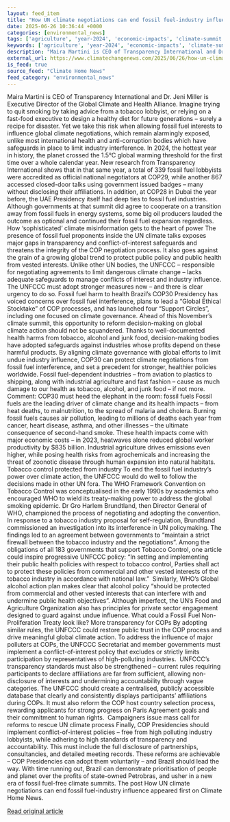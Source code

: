 ```yaml
---
layout: feed_item
title: "How UN climate negotiations can end fossil fuel-industry influence"
date: 2025-06-26 10:36:44 +0000
categories: [environmental_news]
tags: ['agriculture', 'year-2024', 'economic-impacts', 'climate-summit', 'extreme-weather', 'cop29', 'heatwave', 'cop28', 'climate-costs', 'climate-policy']
keywords: ['agriculture', 'year-2024', 'economic-impacts', 'climate-summit', 'extreme-weather', 'climate', 'fossil', 'negotiations']
description: "Maira Martini is CEO of Transparency International and Dr"
external_url: https://www.climatechangenews.com/2025/06/26/how-un-climate-negotiations-can-end-fossil-fuel-industry-influence/
is_feed: true
source_feed: "Climate Home News"
feed_category: "environmental_news"
---
```


Maira Martini is CEO of Transparency International and Dr. Jeni Miller is Executive Director of the Global Climate and Health Alliance. Imagine trying to quit smoking by taking advice from a tobacco lobbyist, or relying on a fast-food executive to design a healthy diet for future generations &#8211; surely a recipe for disaster. Yet we take this risk when allowing fossil fuel interests to influence global climate negotiations, which remain alarmingly exposed, unlike most international health and anti-corruption bodies which have safeguards in place to limit industry interference. In 2024, the hottest year in history, the planet crossed the 1.5°C global warming threshold for the first time over a whole calendar year. New research from Transparency International shows that in that same year, a total of 339 fossil fuel lobbyists were accredited as official national negotiators at COP29, while another 867 accessed closed-door talks using government issued badges &#8211; many without disclosing their affiliations. In addition, at COP28 in Dubai the year before, the UAE Presidency itself had deep ties to fossil fuel industries. Although governments at that summit did agree to cooperate on a transition away from fossil fuels in energy systems, some big oil producers lauded the outcome as optional and continued their fossil fuel expansion regardless. How ‘sophisticated’ climate misinformation gets to the heart of power The presence of fossil fuel proponents inside the UN climate talks exposes major gaps in transparency and conflict-of-interest safeguards and threatens the integrity of the COP negotiation process. It also goes against the grain of a growing global trend to protect public policy and public health from vested interests. Unlike other UN bodies, the UNFCCC &#8211; responsible for negotiating agreements to limit dangerous climate change &#8211; lacks adequate safeguards to manage conflicts of interest and industry influence. The UNFCCC must adopt stronger measures now &#8211; and there is clear urgency to do so. Fossil fuel harm to health Brazil’s COP30 Presidency has voiced concerns over fossil fuel interference, plans to lead a “Global Ethical Stocktake” of COP processes, and has launched four “Support Circles”, including one focused on climate governance. Ahead of this November’s climate summit, this opportunity to reform decision-making on global climate action should not be squandered. Thanks to well-documented health harms from tobacco, alcohol and junk food, decision-making bodies have adopted safeguards against industries whose profits depend on these harmful products. By aligning climate governance with global efforts to limit undue industry influence, COP30 can protect climate negotiations from fossil fuel interference, and set a precedent for stronger, healthier policies worldwide. Fossil fuel-dependent industries &#8211; from aviation to plastics to shipping, along with industrial agriculture and fast fashion &#8211; cause as much damage to our health as tobacco, alcohol, and junk food &#8211; if not more. Comment: COP30 must heed the elephant in the room: fossil fuels Fossil fuels are the leading driver of climate change and its health impacts &#8211; from heat deaths, to malnutrition, to the spread of malaria and cholera. Burning fossil fuels causes air pollution, leading to millions of deaths each year from cancer, heart disease, asthma, and other illnesses &#8211; the ultimate consequence of second-hand smoke. These health impacts come with major economic costs &#8211; in 2023, heatwaves alone reduced global worker productivity by $835 billion. Industrial agriculture drives emissions even higher, while posing health risks from agrochemicals and increasing the threat of zoonotic disease through human expansion into natural habitats. Tobacco control protected from industry To end the fossil fuel industry’s power over climate action, the UNFCCC would do well to follow the decisions made in other UN fora. The WHO Framework Convention on Tobacco Control was conceptualised in the early 1990s by academics who encouraged WHO to wield its treaty-making power to address the global smoking epidemic. Dr Gro Harlem Brundtland, then Director General of WHO, championed the process of negotiating and adopting the convention. In response to a tobacco industry proposal for self-regulation, Brundtland commissioned an investigation into its interference in UN policymaking. The findings led to an agreement between governments to “maintain a strict firewall between the tobacco industry and the negotiations”. Among the obligations of all 183 governments that support Tobacco Control, one article could inspire progressive UNFCCC policy: “In setting and implementing their public health policies with respect to tobacco control, Parties shall act to protect these policies from commercial and other vested interests of the tobacco industry in accordance with national law.”&nbsp; Similarly, WHO’s Global alcohol action plan makes clear that alcohol policy “should be protected from commercial and other vested interests that can interfere with and undermine public health objectives”. Although imperfect, the UN&#8217;s Food and Agriculture Organization also has principles for private sector engagement designed to guard against undue influence. What could a Fossil Fuel Non-Proliferation Treaty look like? More transparency for COPs By adopting similar rules, the UNFCCC could restore public trust in the COP process and drive meaningful global climate action. To address the influence of major polluters at COPs, the UNFCCC Secretariat and member governments must implement a conflict-of-interest policy that excludes or strictly limits participation by representatives of high-polluting industries.&nbsp; UNFCCC’s transparency standards must also be strengthened &#8211; current rules requiring participants to declare affiliations are far from sufficient, allowing non-disclosure of interests and undermining accountability through vague categories. The UNFCCC should create a centralised, publicly accessible database that clearly and consistently displays participants’ affiliations during COPs. It must also reform the COP host country selection process, rewarding applicants for strong progress on Paris Agreement goals and their commitment to human rights.&nbsp; Campaigners issue mass call for reforms to rescue UN climate process Finally, COP Presidencies should implement conflict-of-interest policies &#8211; free from high polluting industry lobbyists, while adhering to high standards of transparency and accountability. This must include the full disclosure of partnerships, consultancies, and detailed meeting records. These reforms are achievable &#8211; COP Presidencies can adopt them voluntarily &#8211; and Brazil should lead the way. With time running out, Brazil can demonstrate prioritisation of people and planet over the profits of state-owned Petrobras, and usher in a new era of fossil fuel-free climate summits. The post How UN climate negotiations can end fossil fuel-industry influence appeared first on Climate Home News.

[Read original article](https://www.climatechangenews.com/2025/06/26/how-un-climate-negotiations-can-end-fossil-fuel-industry-influence/)
